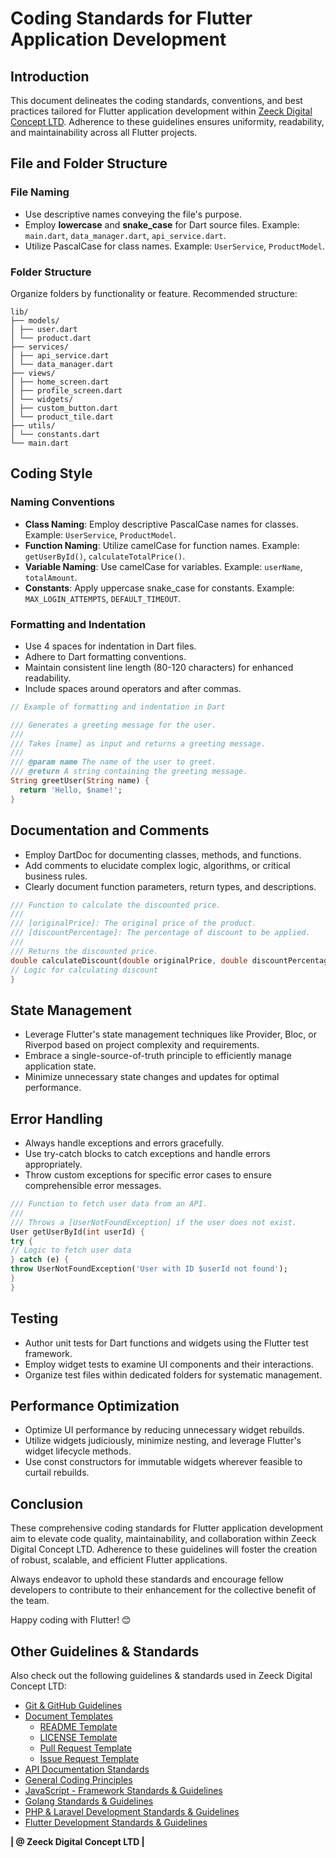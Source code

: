 # Coding Standards for Flutter Application Development

## Introduction

This document delineates the coding standards, conventions, and best practices tailored for Flutter application development within [Zeeck Digital Concept LTD](https://zeeckgroup.com/). Adherence to these guidelines ensures uniformity, readability, and maintainability across all Flutter projects.

## File and Folder Structure

### File Naming

- Use descriptive names conveying the file's purpose.
- Employ **lowercase** and **snake_case** for Dart source files. Example: `main.dart`, `data_manager.dart`, `api_service.dart`.
- Utilize PascalCase for class names. Example: `UserService`, `ProductModel`.

### Folder Structure

Organize folders by functionality or feature.
Recommended structure:

```
lib/
├── models/
│ ├── user.dart
│ └── product.dart
├── services/
│ ├── api_service.dart
│ └── data_manager.dart
├── views/
│ ├── home_screen.dart
│ ├── profile_screen.dart
│ └── widgets/
│ ├── custom_button.dart
│ └── product_tile.dart
├── utils/
│ └── constants.dart
└── main.dart
```

## Coding Style

### Naming Conventions

- **Class Naming**: Employ descriptive PascalCase names for classes. Example: `UserService`, `ProductModel`.
- **Function Naming**: Utilize camelCase for function names. Example: `getUserById()`, `calculateTotalPrice()`.
- **Variable Naming**: Use camelCase for variables. Example: `userName`, `totalAmount`.
- **Constants**: Apply uppercase snake_case for constants. Example: `MAX_LOGIN_ATTEMPTS`, `DEFAULT_TIMEOUT`.

### Formatting and Indentation

- Use 4 spaces for indentation in Dart files.
- Adhere to Dart formatting conventions.
- Maintain consistent line length (80-120 characters) for enhanced readability.
- Include spaces around operators and after commas.

```dart
// Example of formatting and indentation in Dart

/// Generates a greeting message for the user.
///
/// Takes [name] as input and returns a greeting message.
///
/// @param name The name of the user to greet.
/// @return A string containing the greeting message.
String greetUser(String name) {
  return 'Hello, $name!';
}

```

## Documentation and Comments

- Employ DartDoc for documenting classes, methods, and functions.
- Add comments to elucidate complex logic, algorithms, or critical business rules.
- Clearly document function parameters, return types, and descriptions.

```dart
/// Function to calculate the discounted price.
///
/// [originalPrice]: The original price of the product.
/// [discountPercentage]: The percentage of discount to be applied.
///
/// Returns the discounted price.
double calculateDiscount(double originalPrice, double discountPercentage) {
// Logic for calculating discount
}
```

## State Management

- Leverage Flutter's state management techniques like Provider, Bloc, or Riverpod based on project complexity and requirements.
- Embrace a single-source-of-truth principle to efficiently manage application state.
- Minimize unnecessary state changes and updates for optimal performance.

## Error Handling

- Always handle exceptions and errors gracefully.
- Use try-catch blocks to catch exceptions and handle errors appropriately.
- Throw custom exceptions for specific error cases to ensure comprehensible error messages.

```dart
/// Function to fetch user data from an API.
///
/// Throws a [UserNotFoundException] if the user does not exist.
User getUserById(int userId) {
try {
// Logic to fetch user data
} catch (e) {
throw UserNotFoundException('User with ID $userId not found');
}
}
```

## Testing

- Author unit tests for Dart functions and widgets using the Flutter test framework.
- Employ widget tests to examine UI components and their interactions.
- Organize test files within dedicated folders for systematic management.

## Performance Optimization

- Optimize UI performance by reducing unnecessary widget rebuilds.
- Utilize widgets judiciously, minimize nesting, and leverage Flutter's widget lifecycle methods.
- Use const constructors for immutable widgets wherever feasible to curtail rebuilds.

## Conclusion

These comprehensive coding standards for Flutter application development aim to elevate code quality, maintainability, and collaboration within Zeeck Digital Concept LTD. Adherence to these guidelines will foster the creation of robust, scalable, and efficient Flutter applications.

Always endeavor to uphold these standards and encourage fellow developers to contribute to their enhancement for the collective benefit of the team.

Happy coding with Flutter! 😊

## Other Guidelines & Standards

Also check out the following guidelines & standards used in Zeeck Digital Concept LTD:

- [Git \& GitHub Guidelines](../../GUIDELINES/GIT_SPEC.md)
- [Document Templates ](../../TEMPLATES/)
  - [README Template](../../TEMPLATES/README.md)
  - [LICENSE Template](../../TEMPLATES/LICENSE)
  - [Pull Request Template](../../TEMPLATES/PULL_REQUEST.md)
  - [Issue Request Template](../../TEMPLATES/ISSUE.md)
- [API Documentation Standards](../../GUIDELINES/API_SPEC.md)
- [General Coding Principles](../../GUIDELINES/CODING_SPEC.md)
- [JavaScript - Framework Standards \& Guidelines ](../../STANDARDS/JS/JS_SPEC.md)
- [Golang Standards \& Guidelines ](../../STANDARDS/GO/GO_SPEC.md)
- [PHP & Laravel Development Standards \& Guidelines ](../../STANDARDS/LARAVEL/LARAVEL_SPEC.md)
- [Flutter Development Standards \& Guidelines ](../../STANDARDS/FLUTTER/FLUTTER_SPEC.md)

**| @ Zeeck Digital Concept LTD |**
